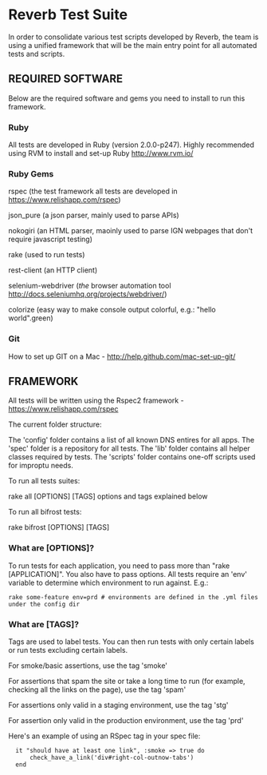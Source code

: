 Reverb Test Suite
=================

In order to consolidate various test scripts developed by Reverb, the team is using a unified framework that will be the main entry point for all automated tests and scripts. 

## REQUIRED SOFTWARE
Below are the required software and gems you need to install to run this framework.

### Ruby
All tests are developed in Ruby (version 2.0.0-p247). Highly recommended using RVM to install and set-up Ruby http://www.rvm.io/

### Ruby Gems
rspec (the test framework all tests are developed in https://www.relishapp.com/rspec)

json_pure (a json parser, mainly used to parse APIs)

nokogiri (an HTML parser, maoinly used to parse IGN webpages that don't require javascript testing)

rake (used to run tests)

rest-client (an HTTP client)

selenium-webdriver (_the_ browser automation tool http://docs.seleniumhq.org/projects/webdriver/)

colorize (easy way to make console output colorful, e.g.: "hello world".green)

### Git
How to set up GIT on a Mac - http://help.github.com/mac-set-up-git/

## FRAMEWORK 

All tests will be written using the Rspec2 framework - https://www.relishapp.com/rspec

The current folder structure:

The 'config' folder contains a list of all known DNS entires for all apps.
The 'spec' folder is a repository for all tests.
The 'lib' folder contains all helper classes required by tests.
The 'scripts' folder contains one-off scripts used for improptu needs.

To run all tests suites:

   rake all [OPTIONS] [TAGS] options and tags explained below

To run all bifrost tests:

   rake bifrost [OPTIONS] [TAGS]

### What are [OPTIONS]?

To run tests for each application, you need to pass more than "rake [APPLICATION]". You also have to pass options. All tests require an 'env' variable to determine which environment to run against. E.g.:

	rake some-feature env=prd # environments are defined in the .yml files under the config dir

### What are [TAGS]?

Tags are used to label tests. You can then run tests with only certain labels or run tests excluding certain labels.

For smoke/basic assertions, use the tag 'smoke'

For assertions that spam the site or take a long time to run (for example, checking all the links on the page), use the tag 'spam'

For assertions only valid in a staging environment, use the tag 'stg'

For assertion only valid in the production environment, use the tag 'prd'

Here's an example of using an RSpec tag in your spec file:

      it "should have at least one link", :smoke => true do
          check_have_a_link('div#right-col-outnow-tabs')
      end
      
